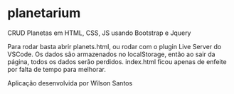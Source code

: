# planetarium

CRUD Planetas em HTML, CSS, JS usando Bootstrap e Jquery

Para rodar basta abrir planets.html, ou rodar com o plugin Live Server do VSCode.
Os dados são armazenados no localStorage, então ao sair da página, todos os dados serão perdidos.
index.html ficou apenas de enfeite por falta de tempo para melhorar.

Aplicação desenvolvida por Wilson Santos